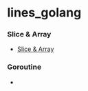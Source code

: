 # lines_golang

### Slice & Array 

- [Slice & Array](https://github.com/keepinmindsh/lines_golang/tree/main/001_sliceandarray)


### Goroutine

- 